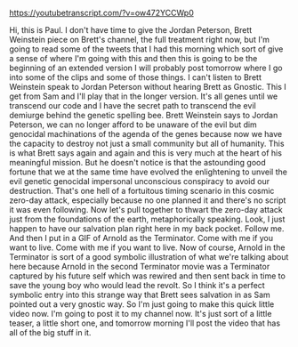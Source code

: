 https://youtubetranscript.com/?v=ow472YCCWp0

 Hi, this is Paul. I don't have time to give the Jordan Peterson, Brett Weinstein piece on Brett's channel, the full treatment right now, but I'm going to read some of the tweets that I had this morning which sort of give a sense of where I'm going with this and then this is going to be the beginning of an extended version I will probably post tomorrow where I go into some of the clips and some of those things. I can't listen to Brett Weinstein speak to Jordan Peterson without hearing Brett as Gnostic. This I get from Sam and I'll play that in the longer version. It's all genes until we transcend our code and I have the secret path to transcend the evil demiurge behind the genetic spelling bee. Brett Weinstein says to Jordan Peterson, we can no longer afford to be unaware of the evil but dim genocidal machinations of the agenda of the genes because now we have the capacity to destroy not just a small community but all of humanity. This is what Brett says again and again and this is very much at the heart of his meaningful mission. But he doesn't notice is that the astounding good fortune that we at the same time have evolved the enlightening to unveil the evil genetic genocidal impersonal unconscious conspiracy to avoid our destruction. That's one hell of a fortuitous timing scenario in this cosmic zero-day attack, especially because no one planned it and there's no script it was even following. Now let's pull together to thwart the zero-day attack just from the foundations of the earth, metaphorically speaking. Look, I just happen to have our salvation plan right here in my back pocket. Follow me. And then I put in a GIF of Arnold as the Terminator. Come with me if you want to live. Come with me if you want to live. Now of course, Arnold in the Terminator is sort of a good symbolic illustration of what we're talking about here because Arnold in the second Terminator movie was a Terminator captured by his future self which was rewired and then sent back in time to save the young boy who would lead the revolt. So I think it's a perfect symbolic entry into this strange way that Brett sees salvation in as Sam pointed out a very gnostic way. So I'm just going to make this quick little video now. I'm going to post it to my channel now. It's just sort of a little teaser, a little short one, and tomorrow morning I'll post the video that has all of the big stuff in it.